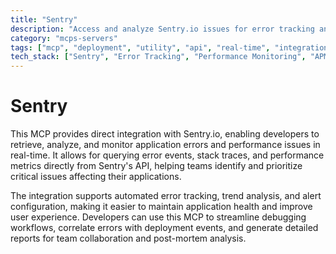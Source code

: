 ```yaml
---
title: "Sentry"
description: "Access and analyze Sentry.io issues for error tracking and performance monitoring in applications"
category: "mcps-servers"
tags: ["mcp", "deployment", "utility", "api", "real-time", "integration"]
tech_stack: ["Sentry", "Error Tracking", "Performance Monitoring", "APM", "Debugging"]
---
```


# Sentry

This MCP provides direct integration with Sentry.io, enabling developers to retrieve, analyze, and monitor application errors and performance issues in real-time. It allows for querying error events, stack traces, and performance metrics directly from Sentry's API, helping teams identify and prioritize critical issues affecting their applications.

The integration supports automated error tracking, trend analysis, and alert configuration, making it easier to maintain application health and improve user experience. Developers can use this MCP to streamline debugging workflows, correlate errors with deployment events, and generate detailed reports for team collaboration and post-mortem analysis.
